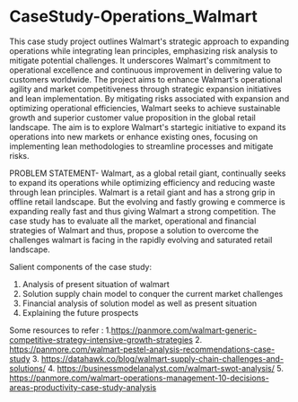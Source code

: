 # CaseStudy-Operations_Walmart
This case study project outlines Walmart's strategic approach to expanding operations while integrating lean principles, emphasizing risk analysis to mitigate potential challenges. It underscores Walmart's commitment to operational excellence and continuous improvement in delivering value to customers worldwide. The project aims to enhance Walmart's operational agility and market competitiveness through strategic expansion initiatives and lean implementation. By mitigating risks associated with expansion and optimizing operational efficiencies, Walmart seeks to achieve sustainable growth and superior customer value proposition in the global retail landscape. The aim is to explore Walmart's startegic initiative to expand its operations into new markets or enhance existing ones, focusing on implementing lean methodologies to streamline processes and mitigate risks.

PROBLEM STATEMENT- Walmart, as a global retail giant, continually seeks to expand its operations while optimizing efficiency and reducing waste through lean principles. Walmart is a retail giant and has a strong grip in offline retail landscape. But the evolving and fastly growing e commerce is expanding really fast and thus giving Walmart a strong competition. The case study has to evaluate all the market, operational and financial strategies of Walmart and thus, propose a solution to overcome the challenges walmart is facing in the rapidly evolving and saturated retail landscape.

Salient components of the case study:
1. Analysis of present situation of walmart
2. Solution supply chain model to conquer the current market challenges
3. Financial analysis of solution model as well as present situation
4. Explaining the future prospects

Some resources to refer :
1.https://panmore.com/walmart-generic-competitive-strategy-intensive-growth-strategies
2. https://panmore.com/walmart-pestel-analysis-recommendations-case-study
3. https://datahawk.co/blog/walmart-supply-chain-challenges-and-solutions/
4. https://businessmodelanalyst.com/walmart-swot-analysis/
5. https://panmore.com/walmart-operations-management-10-decisions-areas-productivity-case-study-analysis
